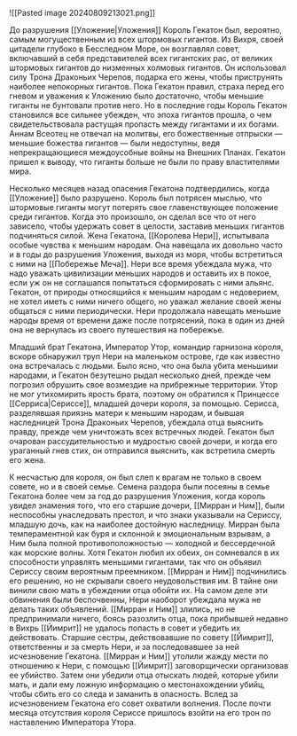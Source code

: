![[Pasted image 20240809213021.png]]

До разрушения [[Уложение|Уложения]] Король Гекатон был, вероятно, самым могущественным из всех штормовых гигантов. Из Вихря, своей цитадели глубоко в Бесследном Море, он возглавлял совет, включавший в себя представителей всех гигантских рас, от великих штормовых гигантов до низменных холмовых гигантов. Он использовал силу Трона Драконьих Черепов, подарка его жены, чтобы приструнять наиболее непокорных гигантов. Пока Гекатон правил, страха перед его гневом и уважения к Уложению было достаточно, чтобы меньшие гиганты не бунтовали против него. Но в последние годы Король Гекатон становился все сильнее убежден, что эпоха гигантов прошла, о чем свидетельствовала растущая пропасть между гигантами и их богами. Аннам Всеотец не отвечал на молитвы, его божественные отпрыски — меньшие божества гигантов — были недоступны, ведя непрекращающиеся междоусобные войны на Внешних Планах. Гекатон пришел к выводу, что гиганты больше не были по праву властителями мира. 

Несколько месяцев назад опасения Гекатона подтвердились, когда [[Уложение]] было разрушено. Король был потрясен мыслью, что штормовые гиганты могут потерять свое главенствующее положение среди гигантов. Когда это произошло, он сделал все что от него зависело, чтобы удержать совет в целости, заставив меньших гигантов подчиняться силой. Жена Гекатона, [[Королева Нери]], испытывала особые чувства к меньшим народам. Она навещала их довольно часто и в годы до разрушения Уложения, выходя из моря, чтобы встретиться с ними на [[Побережье Меча]]. Нери все время убеждала мужа, что надо уважать цивилизации меньших народов и оставить их в покое, если уж он не соглашался попытаться сформировать с ними альянс. Гекатон, от природы относящийся к меньшим народам с недоверием, не хотел иметь с ними ничего общего, но уважал желание своей жены общаться с ними периодически. Нери продолжала навещать меньшие народы время от времени даже после потрясений, пока в один из дней она не вернулась из своего путешествия на побережье. 

Младший брат Гекатона, Император Утор, командир гарнизона короля, вскоре обнаружил труп Нери на маленьком острове, где как известно она встречалась с людьми. Было ясно, что она была убита меньшими народами, и Гекатон безутешно рыдал несколько дней, прежде чем погрозил обрушить свое возмездие на прибрежные территории. Утор не мог утихомирить ярость брата, поэтому он обратился к Принцессе [[Серриса|Сериссе]], младшей дочери короля, за помощью. Серисса, разделявшая приязнь матери к меньшим народам, и бывшая наследницей Трона Драконьих Черепов, убеждала отца выяснить правду, прежде чем уничтожать всех встречных людей. Гекатон был очарован рассудительностью и мудростью своей дочери, и когда его ураганный гнев стих, он отправился выяснить, как встретила смерть его жена. 

К несчастью для короля, он был слеп к врагам не только в своем совете, но и в своей семье. Семена раздора были посеяны в семье Гекатона более чем за год до разрушения Уложения, когда король увидел знамения того, что его старшие дочери, [[Мирран и Ним]], были неспособны унаследовать престол, и что знаки указывали на Сериссу, младшую дочь, как на наиболее достойную наследницу. Мирран была темпераментной как буря и склонной к эмоциональным взрывам, а Ним была полной противоположностью — холодной и бессердечной как морские волны. Хотя Гекатон любил их обеих, он сомневался в их способности управлять меньшими гигантами, так что он объявил Сериссу своим вероятным преемником. [[Мирран и Ним]] подчинились его решению, но не скрывали своего неудовольствия им. В тайне они винили свою мать в убеждении отца обойти их. На самом деле эти обвинения были беспочвенны, Нери наоборот убеждала мужа не делать таких объявлений. [[Мирран и Ним]] злились, но не предпринимали ничего, боясь разозлить отца, пока прибывшей недавно в Вихрь [[Йимрит]] не удалось попасть в совет и убедить их действовать. Старшие сестры, действовавшие по совету [[Йимрит]], ответственны и за смерть Нери, и за последовавшее за ней исчезновение Гекатона. [[Мирран и Ним]] утолили жажду мести по отношению к Нери, с помощью [[Йимрит]] заговорщически организовав ее убийство. Затем они убедили отца отыскать людей, которые убили мать, и дали ему ложную информацию о местонахождении убийц, чтобы сбить его со следа и заманить в опасность. Вслед за исчезновением Гекатона его совет охватили волнения. После почти месяца отсутствия короля Сериссе пришлось взойти на его трон по наставлению Императора Утора.